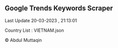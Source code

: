

## Google Trends Keywords Scraper 
 
Last Update 20-03-2023 , 21:13:01

Country List :
VIETNAM.json



© Abdul Muttaqin 
